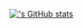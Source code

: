 
[!['s GitHub stats](https://github-readme-stats.vercel.app/api?username=leesh3715)](https://github.com/anuraghazra/github-readme-stats)
